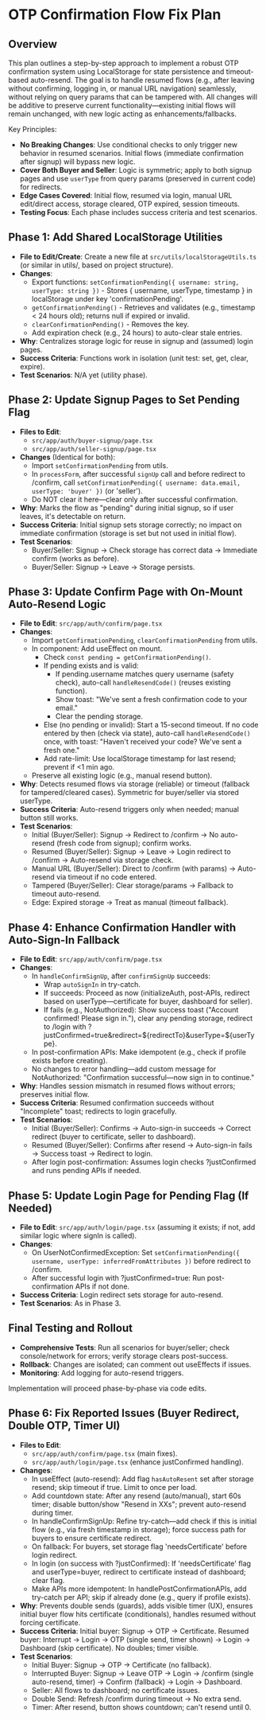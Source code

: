 # OTP Confirmation Flow Fix Plan

## Overview

This plan outlines a step-by-step approach to implement a robust OTP confirmation system using LocalStorage for state persistence and timeout-based auto-resend. The goal is to handle resumed flows (e.g., after leaving without confirming, logging in, or manual URL navigation) seamlessly, without relying on query params that can be tampered with. All changes will be additive to preserve current functionality—existing initial flows will remain unchanged, with new logic acting as enhancements/fallbacks.

Key Principles:

- **No Breaking Changes**: Use conditional checks to only trigger new behavior in resumed scenarios. Initial flows (immediate confirmation after signup) will bypass new logic.
- **Cover Both Buyer and Seller**: Logic is symmetric; apply to both signup pages and use `userType` from query params (preserved in current code) for redirects.
- **Edge Cases Covered**: Initial flow, resumed via login, manual URL edit/direct access, storage cleared, OTP expired, session timeouts.
- **Testing Focus**: Each phase includes success criteria and test scenarios.

## Phase 1: Add Shared LocalStorage Utilities

- **File to Edit/Create**: Create a new file at `src/utils/localStorageUtils.ts` (or similar in utils/, based on project structure).
- **Changes**:
  - Export functions: `setConfirmationPending({ username: string, userType: string })` - Stores { username, userType, timestamp } in localStorage under key 'confirmationPending'.
  - `getConfirmationPending()` - Retrieves and validates (e.g., timestamp < 24 hours old); returns null if expired or invalid.
  - `clearConfirmationPending()` - Removes the key.
  - Add expiration check (e.g., 24 hours) to auto-clear stale entries.
- **Why**: Centralizes storage logic for reuse in signup and (assumed) login pages.
- **Success Criteria**: Functions work in isolation (unit test: set, get, clear, expire).
- **Test Scenarios**: N/A yet (utility phase).

## Phase 2: Update Signup Pages to Set Pending Flag

- **Files to Edit**:
  - `src/app/auth/buyer-signup/page.tsx`
  - `src/app/auth/seller-signup/page.tsx`
- **Changes** (Identical for both):
  - Import `setConfirmationPending` from utils.
  - In `processForm`, after successful `signUp` call and before redirect to /confirm, call `setConfirmationPending({ username: data.email, userType: 'buyer' })` (or 'seller').
  - Do NOT clear it here—clear only after successful confirmation.
- **Why**: Marks the flow as "pending" during initial signup, so if user leaves, it's detectable on return.
- **Success Criteria**: Initial signup sets storage correctly; no impact on immediate confirmation (storage is set but not used in initial flow).
- **Test Scenarios**:
  - Buyer/Seller: Signup → Check storage has correct data → Immediate confirm (works as before).
  - Buyer/Seller: Signup → Leave → Storage persists.

## Phase 3: Update Confirm Page with On-Mount Auto-Resend Logic

- **File to Edit**: `src/app/auth/confirm/page.tsx`
- **Changes**:
  - Import `getConfirmationPending`, `clearConfirmationPending` from utils.
  - In component: Add useEffect on mount.
    - Check `const pending = getConfirmationPending()`.
    - If pending exists and is valid:
      - If pending.username matches query username (safety check), auto-call `handleResendCode()` (reuses existing function).
      - Show toast: "We've sent a fresh confirmation code to your email."
      - Clear the pending storage.
    - Else (no pending or invalid): Start a 15-second timeout. If no code entered by then (check via state), auto-call `handleResendCode()` once, with toast: "Haven't received your code? We've sent a fresh one."
    - Add rate-limit: Use localStorage timestamp for last resend; prevent if <1 min ago.
  - Preserve all existing logic (e.g., manual resend button).
- **Why**: Detects resumed flows via storage (reliable) or timeout (fallback for tampered/cleared cases). Symmetric for buyer/seller via stored userType.
- **Success Criteria**: Auto-resend triggers only when needed; manual button still works.
- **Test Scenarios**:
  - Initial (Buyer/Seller): Signup → Redirect to /confirm → No auto-resend (fresh code from signup); confirm works.
  - Resumed (Buyer/Seller): Signup → Leave → Login redirect to /confirm → Auto-resend via storage check.
  - Manual URL (Buyer/Seller): Direct to /confirm (with params) → Auto-resend via timeout if no code entered.
  - Tampered (Buyer/Seller): Clear storage/params → Fallback to timeout auto-resend.
  - Edge: Expired storage → Treat as manual (timeout fallback).

## Phase 4: Enhance Confirmation Handler with Auto-Sign-In Fallback

- **File to Edit**: `src/app/auth/confirm/page.tsx`
- **Changes**:
  - In `handleConfirmSignUp`, after `confirmSignUp` succeeds:
    - Wrap `autoSignIn` in try-catch.
    - If succeeds: Proceed as now (initializeAuth, post-APIs, redirect based on userType—certificate for buyer, dashboard for seller).
    - If fails (e.g., NotAuthorized): Show success toast ("Account confirmed! Please sign in."), clear any pending storage, redirect to /login with ?justConfirmed=true&redirect=${redirectTo}&userType=${userType}.
  - In post-confirmation APIs: Make idempotent (e.g., check if profile exists before creating).
  - No changes to error handling—add custom message for NotAuthorized: "Confirmation successful—now sign in to continue."
- **Why**: Handles session mismatch in resumed flows without errors; preserves initial flow.
- **Success Criteria**: Resumed confirmation succeeds without "Incomplete" toast; redirects to login gracefully.
- **Test Scenarios**:
  - Initial (Buyer/Seller): Confirms → Auto-sign-in succeeds → Correct redirect (buyer to certificate, seller to dashboard).
  - Resumed (Buyer/Seller): Confirms after resend → Auto-sign-in fails → Success toast → Redirect to login.
  - After login post-confirmation: Assumes login checks ?justConfirmed and runs pending APIs if needed.

## Phase 5: Update Login Page for Pending Flag (If Needed)

- **File to Edit**: `src/app/auth/login/page.tsx` (assuming it exists; if not, add similar logic where signIn is called).
- **Changes**:
  - On UserNotConfirmedException: Set `setConfirmationPending({ username, userType: inferredFromAttributes })` before redirect to /confirm.
  - After successful login with ?justConfirmed=true: Run post-confirmation APIs if not done.
- **Success Criteria**: Login redirect sets storage for auto-resend.
- **Test Scenarios**: As in Phase 3.

## Final Testing and Rollout

- **Comprehensive Tests**: Run all scenarios for buyer/seller; check console/network for errors; verify storage clears post-success.
- **Rollback**: Changes are isolated; can comment out useEffects if issues.
- **Monitoring**: Add logging for auto-resend triggers.

Implementation will proceed phase-by-phase via code edits.

## Phase 6: Fix Reported Issues (Buyer Redirect, Double OTP, Timer UI)

- **Files to Edit**:
  - `src/app/auth/confirm/page.tsx` (main fixes).
  - `src/app/auth/login/page.tsx` (enhance justConfirmed handling).
- **Changes**:
  - In useEffect (auto-resend): Add flag `hasAutoResent` set after storage resend; skip timeout if true. Limit to once per load.
  - Add countdown state: After any resend (auto/manual), start 60s timer; disable button/show "Resend in XXs"; prevent auto-resend during timer.
  - In handleConfirmSignUp: Refine try-catch—add check if this is initial flow (e.g., via fresh timestamp in storage); force success path for buyers to ensure certificate redirect.
  - On fallback: For buyers, set storage flag 'needsCertificate' before login redirect.
  - In login (on success with ?justConfirmed): If 'needsCertificate' flag and userType=buyer, redirect to certificate instead of dashboard; clear flag.
  - Make APIs more idempotent: In handlePostConfirmationAPIs, add try-catch per API; skip if already done (e.g., query if profile exists).
- **Why**: Prevents double sends (guards), adds visible timer (UX), ensures initial buyer flow hits certificate (conditionals), handles resumed without forcing certificate.
- **Success Criteria**: Initial buyer: Signup → OTP → Certificate. Resumed buyer: Interrupt → Login → OTP (single send, timer shown) → Login → Dashboard (skip certificate). No doubles; timer visible.
- **Test Scenarios**:
  - Initial Buyer: Signup → OTP → Certificate (no fallback).
  - Interrupted Buyer: Signup → Leave OTP → Login → /confirm (single auto-resend, timer) → Confirm (fallback) → Login → Dashboard.
  - Seller: All flows to dashboard; no certificate issues.
  - Double Send: Refresh /confirm during timeout → No extra send.
  - Timer: After resend, button shows countdown; can't resend until 0.
